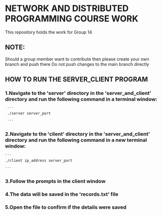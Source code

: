 # NETWORK AND DISTRIBUTED PROGRAMMING COURSE WORK
This repository holds the work for Group 14

## NOTE:
Should a group member want to contribute then please create your own branch and push there
Do not push changes to the main branch directly

## HOW TO RUN THE SERVER_CLIENT PROGRAM
### 1.Navigate to the 'server' directory in the 'server_and_client' directory and run the following command in a terminal window:
	 ```
	 ./server server_port
	 
	 ```
### 2.Navigate to the 'client' directory in the 'server_and_client' directory and run the following command in a new terminal window:
	```
	./client ip_address server_port

	```
### 3.Follow the prompts in the client window
### 4.The data will be saved in the 'records.txt' file
### 5.Open the file to confirm if the details were saved
